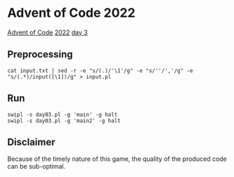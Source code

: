 # Advent of Code 2022

[Advent of Code](https://adventofcode.com/about) [2022](https://adventofcode.com/2022) [day 3](https://adventofcode.com/2022/day/3)

## Preprocessing

    cat input.txt | sed -r -e "s/(.)/'\1'/g" -e "s/''/','/g" -e "s/(.*)/input([\1])/g" > input.pl

## Run

    swipl -s day03.pl -g 'main' -g halt
    swipl -s day03.pl -g 'main2' -g halt

## Disclaimer

Because of the timely nature of this game, the quality of the produced code can be sub-optimal.

